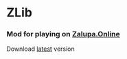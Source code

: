 # ZLib
### Mod for playing on [Zalupa.Online](https://zalupa.online)
Download [latest](https://github.com/ZalupaMC/zlib-releases/releases/latest) version
